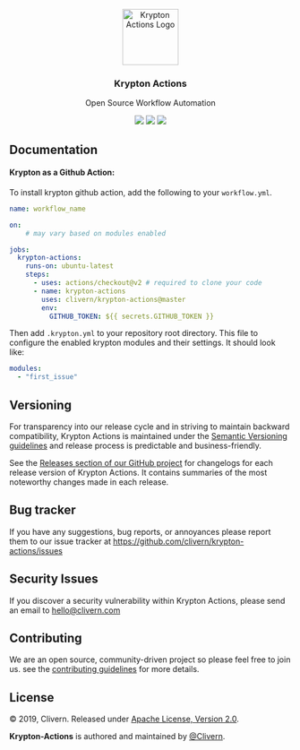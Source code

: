 <p align="center">
    <img alt="Krypton Actions Logo" src="https://raw.githubusercontent.com/silverbackhq/krypton/master/assets/images/logo.png" height="100" />
    <h3 align="center">Krypton Actions</h3>
    <p align="center">Open Source Workflow Automation</p>
    <p align="center">
        <a href="https://travis-ci.org/Clivern/krypton-actions"><img src="https://travis-ci.org/Clivern/krypton-actions.svg?branch=master"></a>
        <a href="https://github.com/Clivern/krypton-actions/releases"><img src="https://img.shields.io/badge/Version-0.3.0-red.svg"></a>
        <a href="https://github.com/Clivern/krypton-actions/blob/master/LICENSE"><img src="https://img.shields.io/badge/LICENSE-Apache--2.0-orange.svg"></a>
    </p>
</p>


## Documentation

#### Krypton as a Github Action:

To install krypton github action, add the following to your `workflow.yml`.

```yml
name: workflow_name

on:
    # may vary based on modules enabled

jobs:
  krypton-actions:
    runs-on: ubuntu-latest
    steps:
      - uses: actions/checkout@v2 # required to clone your code
      - name: krypton-actions
        uses: clivern/krypton-actions@master
        env:
          GITHUB_TOKEN: ${{ secrets.GITHUB_TOKEN }}
```

Then add `.krypton.yml` to your repository root directory. This file to configure the enabled krypton modules and their settings. It should look like:

```yml
modules:
  - "first_issue"
```


## Versioning

For transparency into our release cycle and in striving to maintain backward compatibility, Krypton Actions is maintained under the [Semantic Versioning guidelines](https://semver.org/) and release process is predictable and business-friendly.

See the [Releases section of our GitHub project](https://github.com/clivern/krypton-actions/releases) for changelogs for each release version of Krypton Actions. It contains summaries of the most noteworthy changes made in each release.


## Bug tracker

If you have any suggestions, bug reports, or annoyances please report them to our issue tracker at https://github.com/clivern/krypton-actions/issues


## Security Issues

If you discover a security vulnerability within Krypton Actions, please send an email to [hello@clivern.com](mailto:hello@clivern.com)


## Contributing

We are an open source, community-driven project so please feel free to join us. see the [contributing guidelines](CONTRIBUTING.md) for more details.


## License

© 2019, Clivern. Released under [Apache License, Version 2.0](https://www.apache.org/licenses/LICENSE-2.0).

**Krypton-Actions** is authored and maintained by [@Clivern](https://github.com/clivern).
